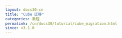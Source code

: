 ```yaml
---
layout: docs30-cn
title: "Cube 迁移"
categories: 教程
permalink: /cn/docs30/tutorial/cube_migration.html
since: v3.1.0
---
```




